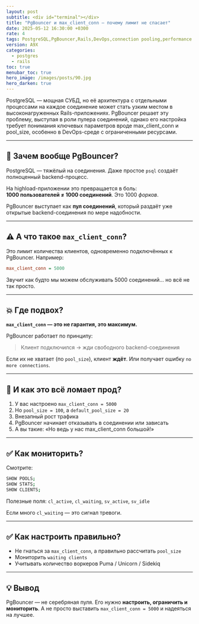 ```yaml
---
layout: post
subtitle: <div id="terminal"></div>
title: "PgBouncer и max_client_conn — почему лимит не спасает"
date: 2025-05-12 16:30:00 +0300
rate: 4
tags: PostgreSQL,PgBouncer,Rails,DevOps,connection pooling,performance
version: A9X
categories:
  - postgres
  - rails
toc: true
menubar_toc: true
hero_image: /images/posts/90.jpg
hero_darken: true
---
```

PostgreSQL — мощная СУБД, но её архитектура с отдельными процессами на каждое соединение может стать узким местом в высоконагруженных Rails-приложениях. PgBouncer решает эту проблему, выступая в роли пулера соединений, однако его настройка требует понимания ключевых параметров вроде max_client_conn и pool_size, особенно в DevOps-среде с ограниченными ресурсами.

---
## 🧮 Зачем вообще PgBouncer?

PostgreSQL — тяжёлый на соединения. Даже простое `psql` создаёт полноценный backend-процесс.

На highload-приложении это превращается в боль:  
**1000 пользователей ≠ 1000 соединений**. Это 1000 *форков*.

PgBouncer выступает как **пул соединений**, который раздаёт уже открытые backend-соединения по мере надобности.

---

## ⚠️ А что такое `max_client_conn`?

Это лимит количества клиентов, одновременно подключённых к PgBouncer. Например:

```ini
max_client_conn = 5000
````

Звучит как будто мы можем обслуживать 5000 соединений… но всё не так просто.

---

## 💥 Где подвох?

**`max_client_conn` — это не гарантия, это максимум.**

PgBouncer работает по принципу:

> Клиент подключился → жди свободного backend-соединения

Если их не хватает (по `pool_size`), клиент **ждёт**. Или получает ошибку `no more connections`.

---

## 🧩 И как это всё ломает прод?

1. У вас настроено `max_client_conn = 5000`
2. Но `pool_size = 100`, а `default_pool_size = 20`
3. Внезапный рост трафика
4. PgBouncer начинает отказывать в соединении или зависать
5. А вы такие: «Но ведь у нас max\_client\_conn большой!»

---

## ✅ Как мониторить?

Смотрите:

```bash
SHOW POOLS;
SHOW STATS;
SHOW CLIENTS;
```

Полезные поля: `cl_active`, `cl_waiting`, `sv_active`, `sv_idle`

Если много `cl_waiting` — это сигнал тревоги.

---

## ✅ Как настроить правильно?

* Не гнаться за `max_client_conn`, а правильно рассчитать `pool_size`
* Мониторить `waiting clients`
* Учитывать количество воркеров Puma / Unicorn / Sidekiq

---

## 💡 Вывод

PgBouncer — не серебряная пуля.
Его нужно **настроить, ограничить и мониторить**. А не просто выставить `max_client_conn = 5000` и надеяться на лучшее.
